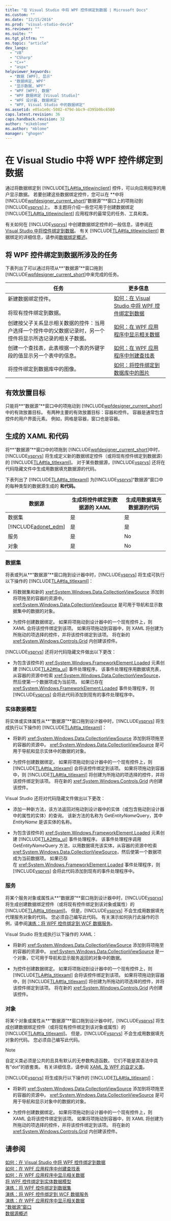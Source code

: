 ```yaml
---
title: "在 Visual Studio 中将 WPF 控件绑定到数据 | Microsoft Docs"
ms.custom: ""
ms.date: "12/15/2016"
ms.prod: "visual-studio-dev14"
ms.reviewer: ""
ms.suite: ""
ms.tgt_pltfrm: ""
ms.topic: "article"
dev_langs: 
  - "VB"
  - "CSharp"
  - "C++"
  - "aspx"
helpviewer_keywords: 
  - "数据 [WPF], 显示"
  - "数据绑定, WPF"
  - "显示数据, WPF"
  - "WPF [WPF], 数据"
  - "WPF 数据绑定 [Visual Studio]"
  - "WPF 设计器, 数据绑定"
  - "WPF, Visual Studio 中的数据绑定"
ms.assetid: e05a1e0c-5082-479d-bbc9-d395b0bc6580
caps.latest.revision: 36
caps.handback.revision: 32
author: "mikeblome"
ms.author: "mblome"
manager: "ghogen"
---
```

# 在 Visual Studio 中将 WPF 控件绑定到数据
通过将数据绑定到 [!INCLUDE[TLA#tla_titlewinclient](../data-tools/includes/tlasharptla_titlewinclient_md.md)] 控件，可以向应用程序的用户显示数据。  若要创建这些数据绑定控件，您可以在  **中将[!INCLUDE[wpfdesigner_current_short](../data-tools/includes/wpfdesigner_current_short_md.md)]“数据源”**窗口上的项拖动到 [!INCLUDE[vsprvs](../code-quality/includes/vsprvs_md.md)]上。  本主题将介绍一些您可用于创建数据绑定 [!INCLUDE[TLA#tla_titlewinclient](../data-tools/includes/tlasharptla_titlewinclient_md.md)] 应用程序的最常见的任务、工具和类。  
  
 有关如何在 [!INCLUDE[vsprvs](../code-quality/includes/vsprvs_md.md)] 中创建数据绑定控件的一般信息，请参阅[在 Visual Studio 中将控件绑定到数据](../data-tools/bind-controls-to-data-in-visual-studio.md)。 有关 [!INCLUDE[TLA#tla_titlewinclient](../data-tools/includes/tlasharptla_titlewinclient_md.md)] 数据绑定的详细信息，请参阅[数据绑定概述](../Topic/Data%20Binding%20Overview.md)。  
  
## 将 WPF 控件绑定到数据所涉及的任务  
 下表列出了可以通过将项从**“数据源”**窗口拖到 [!INCLUDE[wpfdesigner_current_short](../data-tools/includes/wpfdesigner_current_short_md.md)]中来完成的任务。  
  
|任务|更多信息|  
|--------|----------|  
|新建数据绑定控件。<br /><br /> 将现有控件绑定到数据。|[如何：在 Visual Studio 中将 WPF 控件绑定到数据](../data-tools/bind-wpf-controls-to-data-in-visual-studio2.md)|  
|创建按父子关系显示相关数据的控件：当用户选择一个控件中的父数据记录时，另一个控件将显示所选记录的相关子数据。|[如何：在 WPF 应用程序中显示相关数据](../data-tools/display-related-data-in-wpf-applications.md)|  
|创建一个查找表，此表根据一个表的外键字段的值显示另一个表中的信息。|[如何：在 WPF 应用程序中创建查找表](../data-tools/create-lookup-tables-in-wpf-applications.md)|  
|将控件绑定到数据库中的图像。|[如何：将控件绑定到数据库中的图片](../data-tools/bind-controls-to-pictures-from-a-database.md)|  
  
## 有效放置目标  
 只能将**“数据源”**窗口中的项拖动到 [!INCLUDE[wpfdesigner_current_short](../data-tools/includes/wpfdesigner_current_short_md.md)]中的有效放置目标。  有两种主要的有效放置目标：容器和控件。  容器是通常包含控件的用户界面元素。  例如，网格是容器，窗口也是容器。  
  
## 生成的 XAML 和代码  
 将**“数据源”**窗口中的项拖到 [!INCLUDE[wpfdesigner_current_short](../data-tools/includes/wpfdesigner_current_short_md.md)]中时，[!INCLUDE[vsprvs](../code-quality/includes/vsprvs_md.md)] 将生成定义新的数据绑定控件（或将现有控件绑定到数据源）的 [!INCLUDE[TLA#tla_titlexaml](../data-tools/includes/tlasharptla_titlexaml_md.md)]。  对于某些数据源，[!INCLUDE[vsprvs](../code-quality/includes/vsprvs_md.md)] 还将在代码隐藏文件中生成用数据填充数据源的代码。  
  
 下表列出了 [!INCLUDE[TLA#tla_titlexaml](../data-tools/includes/tlasharptla_titlexaml_md.md)] 为[!INCLUDE[vsprvs](../code-quality/includes/vsprvs_md.md)]“数据源”窗口中的每种类型的数据源生成的  **和代码。**  
  
|数据源|生成将控件绑定到数据源的 XAML|生成用数据填充数据源的代码|  
|---------|-----------------------|-------------------|  
|数据集|是|是|  
|[!INCLUDE[adonet_edm](../data-tools/includes/adonet_edm_md.md)]|是|是|  
|服务|是|No|  
|对象|是|No|  
  
### 数据集  
 将表或列从**“数据源”**窗口拖到设计器中时，[!INCLUDE[vsprvs](../code-quality/includes/vsprvs_md.md)] 将生成可执行以下操作的 [!INCLUDE[TLA#tla_titlexaml](../data-tools/includes/tlasharptla_titlexaml_md.md)]：  
  
-   将数据集和新的 <xref:System.Windows.Data.CollectionViewSource> 添加到将项拖至的容器的资源中。  <xref:System.Windows.Data.CollectionViewSource> 是可用于导航和显示数据集中的数据的对象。  
  
-   为控件创建数据绑定。  如果将项拖动到设计器中的一个现有控件上，则 XAML 会将该控件绑定到该项。  如果将项拖动到容器中，则 XAML 将创建为所拖动的项选择的控件，并将该控件绑定到该项。  将在新的 <xref:System.Windows.Controls.Grid> 内创建该控件。  
  
 [!INCLUDE[vsprvs](../code-quality/includes/vsprvs_md.md)] 还将对代码隐藏文件做出以下更改：  
  
-   为包含该控件的 <xref:System.Windows.FrameworkElement.Loaded> 元素创建 [!INCLUDE[TLA2#tla_ui](../data-tools/includes/tla2sharptla_ui_md.md)] 事件处理程序。  该事件处理程序用数据填充表，从容器的资源中检索 <xref:System.Windows.Data.CollectionViewSource>，然后使第一个数据项成为当前项。  如果已存在 <xref:System.Windows.FrameworkElement.Loaded> 事件处理程序，则 [!INCLUDE[vsprvs](../code-quality/includes/vsprvs_md.md)] 会将此代码添加到现有的事件处理程序中。  
  
### 实体数据模型  
 将实体或实体属性从**“数据源”**窗口拖到设计器中时，[!INCLUDE[vsprvs](../code-quality/includes/vsprvs_md.md)] 将生成执行以下操作的 [!INCLUDE[TLA#tla_titlexaml](../data-tools/includes/tlasharptla_titlexaml_md.md)]：  
  
-   将新的 <xref:System.Windows.Data.CollectionViewSource> 添加到将项拖至的容器的资源中。  <xref:System.Windows.Data.CollectionViewSource> 是可用于导航和显示实体中的数据的对象。  
  
-   为控件创建数据绑定。  如果将项拖动到设计器中的一个现有控件上，则 [!INCLUDE[TLA#tla_titlexaml](../data-tools/includes/tlasharptla_titlexaml_md.md)] 会将该控件绑定到该项。  如果将项拖动到容器中，则 [!INCLUDE[TLA#tla_titlexaml](../data-tools/includes/tlasharptla_titlexaml_md.md)] 将创建为所拖动的项选择的控件，并将该控件绑定到该项。  将在新的 <xref:System.Windows.Controls.Grid> 内创建该控件。  
  
 Visual Studio 还将对代码隐藏文件做出以下更改：  
  
-   添加一种新方法，该方法返回对拖动到设计器中的实体（或包含拖动到设计器中的属性的实体）的查询。  该新方法的名称为 Get*EntityName*Query，其中 *EntityName* 是该实体的名称。  
  
-   为包含该控件的 <xref:System.Windows.FrameworkElement.Loaded> 元素创建 [!INCLUDE[TLA2#tla_ui](../data-tools/includes/tla2sharptla_ui_md.md)] 事件处理程序。  该事件处理程序调用 Get*EntityName*Query 方法，以用数据填充该实体，从容器的资源中检索 <xref:System.Windows.Data.CollectionViewSource>，然后使第一个数据项成为当前数据项。  如果已存在 <xref:System.Windows.FrameworkElement.Loaded> 事件处理程序，则 [!INCLUDE[vsprvs](../code-quality/includes/vsprvs_md.md)] 会将此代码添加到现有的事件处理程序中。  
  
### 服务  
 将某个服务对象或属性从**“数据源”**窗口拖到设计器中时，[!INCLUDE[vsprvs](../code-quality/includes/vsprvs_md.md)] 将生成创建数据绑定控件（或将现有控件绑定到该对象或属性）的 [!INCLUDE[TLA#tla_titlexaml](../data-tools/includes/tlasharptla_titlexaml_md.md)]。  但是，[!INCLUDE[vsprvs](../code-quality/includes/vsprvs_md.md)] 不会生成用数据填充代理服务对象的代码。  您必须自己编写此代码。  有关演示如何执行此操作的示例，请参阅[演练：将 WPF 控件绑定到 WCF 数据服务](../data-tools/bind-wpf-controls-to-a-wcf-data-service.md)。  
  
 Visual Studio 将生成执行以下操作的 XAML：  
  
-   将新的 <xref:System.Windows.Data.CollectionViewSource> 添加到将项拖至的容器的资源中。  <xref:System.Windows.Data.CollectionViewSource> 是一个对象，它可用于导航和显示服务返回的对象中的数据。  
  
-   为控件创建数据绑定。  如果将项拖动到设计器中的一个现有控件上，则 [!INCLUDE[TLA#tla_titlexaml](../data-tools/includes/tlasharptla_titlexaml_md.md)] 会将该控件绑定到该项。  如果将项拖动到容器中，则 [!INCLUDE[TLA#tla_titlexaml](../data-tools/includes/tlasharptla_titlexaml_md.md)] 将创建为所拖动的项选择的控件，并将该控件绑定到该项。  将在新的 <xref:System.Windows.Controls.Grid> 内创建该控件。  
  
### 对象  
 将某个对象或属性从**“数据源”**窗口拖到设计器中时，[!INCLUDE[vsprvs](../code-quality/includes/vsprvs_md.md)] 将生成创建数据绑定控件（或将现有控件绑定到该对象或属性）的 [!INCLUDE[TLA#tla_titlexaml](../data-tools/includes/tlasharptla_titlexaml_md.md)]。  但是，[!INCLUDE[vsprvs](../code-quality/includes/vsprvs_md.md)] 不会生成用数据填充对象的代码。  您必须自己编写此代码。  
  
> [!NOTE]
>  自定义类必须是公共的且具有默认的无参数构造函数。  它们不能是其语法中具有“dot”的嵌套类。  有关详细信息，请参阅 [XAML 及 WPF 的自定义类](../Topic/XAML%20and%20Custom%20Classes%20for%20WPF.md)。  
  
 [!INCLUDE[vsprvs](../code-quality/includes/vsprvs_md.md)] 将生成执行以下操作的 [!INCLUDE[TLA#tla_titlexaml](../data-tools/includes/tlasharptla_titlexaml_md.md)]：  
  
-   将新的 <xref:System.Windows.Data.CollectionViewSource> 添加到将项拖至的容器的资源中。  <xref:System.Windows.Data.CollectionViewSource> 是可用于导航和显示对象中的数据的对象。  
  
-   为控件创建数据绑定。  如果将项拖动到设计器中的一个现有控件上，则 XAML 会将该控件绑定到该项。  如果将项拖动到容器中，则 XAML 将创建为所拖动的项选择的控件，并将该控件绑定到该项。  将在新的 <xref:System.Windows.Controls.Grid> 内创建该控件。  
  
## 请参阅  
 [如何：在 Visual Studio 中将 WPF 控件绑定到数据](../data-tools/bind-wpf-controls-to-data-in-visual-studio2.md)   
 [如何：在 WPF 应用程序中创建查找表](../data-tools/create-lookup-tables-in-wpf-applications.md)   
 [如何：在 WPF 应用程序中显示相关数据](../data-tools/display-related-data-in-wpf-applications.md)   
 [将 WPF 控件绑定到实体数据模型](http://msdn.microsoft.com/data/jj574514.aspx)   
 [演练：将 WPF 控件绑定到数据集](../data-tools/bind-wpf-controls-to-a-dataset.md)   
 [演练：将 WPF 控件绑定到 WCF 数据服务](../data-tools/bind-wpf-controls-to-a-wcf-data-service.md)   
 [演练：在 WPF 应用程序中显示相关数据](../data-tools/walkthrough-displaying-related-data-in-a-wpf-application.md)   
 [“数据源”窗口](../Topic/Data%20Sources%20Window.md)   
 [数据源概述](../data-tools/add-new-data-sources.md)
